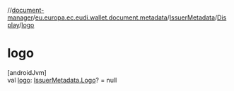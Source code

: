 //[document-manager](../../../../index.md)/[eu.europa.ec.eudi.wallet.document.metadata](../../index.md)/[IssuerMetadata](../index.md)/[Display](index.md)/[logo](logo.md)

# logo

[androidJvm]\
val [logo](logo.md): [IssuerMetadata.Logo](../-logo/index.md)? = null
